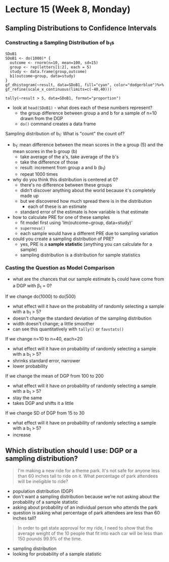# Lecture 15 (Week 8, Monday)

## Sampling Distributions to Confidence Intervals

### Constructing a Sampling Distribution of b<sub>1</sub>s
````
SDoB1
SDoB1 <- do(1000)* {
  outcome <- rnorm(n=10, mean=100, sd=15)
  group <- rep(letters[1:2], each = 5)
  study <- data.frame(group,outcome)
  b1(outcome~group, data=study)
}
gf_dhistogram(~result, data=SDoB1, fill="cyan", color="dodgerblue")%>%
gf_refine(scale_x_continuous(limits=c(-40,40)))

tally(~result > 5, data=SDoB1, format="proportion")
````
* look at `head(SDoB1)` - what does each of these numbers represent?
  * the group difference between group a and b for a sample of n=10 drawn from the DGP
  * `do()` command creates a data frame

Sampling distribution of b<sub>1</sub>: What is "count" the count of?
* b<sub>1</sub>: mean difference between the mean scores in the a group (5) and the mean scores in the b group (b)
  * take average of the a's, take average of the b's
  * take the difference of those
  * result: increment from group a and b (b<sub>1</sub>)
  * repeat 1000 times
* why do you think this distribution is centered at 0?
  * there's no difference between these groups
  * didn't discover anything about the world because it's completely made up
  * but we discovered how much spread there is in the distribution
    * each of these is an estimate
  * standard error of the estimate is how variable is that estimate
* how to calculate PRE for one of these samples
  * fit model first using 'lm(outcome~group, data=study)'
  * `supernova()`
  * each sample would have a different PRE due to sampling variation
* could you create a sampling distribution of PRE?
  * yes, PRE is a **sample statistic** (anything you can calculate for a sample)
  * sampling distribution is a distribution for sample statistics

### Casting the Question as Model Comparison
* what are the chances that our sample estimate b<sub>1</sub> could have come from a DGP with β<sub>1</sub> = 0?

If we change do(1000) to do(500)
* what effect will it have on the probability of randomly selecting a sample with a b<sub>1</sub> > 5?
* doesn't change the standard deviation of the sampling distribution
* width doesn't change; a little smoother
* can see this quantitatively with `tally()` or `favstats()`

If we change n=10 to n=40, each=20
* what effect will it have on probability of randomly selecting a sample with a b<sub>1</sub> > 5?
* shrinks standard error, narrower
* lower probability

If we change the mean of DGP from 100 to 200
* what effect will it have on probability of randomly selecting a sample with a b<sub>1</sub> > 5?
* stay the same
* takes DGP and shifts it a little

If we change SD of DGP from 15 to 30
* what effect will it have on probability of randomly selecting a sample with a b<sub>1</sub> > 5?
* increase

## Which distribution should I use: DGP or a sampling distribution?
> I'm making a new ride for a theme park. It's not safe for anyone less than 60 inches tall to ride on it. What percentage of park attendees will be ineligible to ride?
* population distribution (DGP)
* don't want a sampling distribution because we're not asking about the probability of a sample statistic
* asking about probability of an individual person who attends the park
* question is asking what percentage of park attendees are less than 60 inches tall?

> In order to get state approval for my ride, I need to show that the average weight of the 10 people that fit into each car will be less than 150 pounds 99.9% of the time.
* sampling distribution
* looking for probability of a sample statistic
